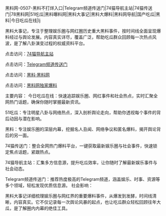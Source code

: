  #
黑料网-0507-黑料不打烊入口|Telegram频道传送门|74猫导航主站|74猫传送门|78黑料网|51吃瓜|黑料曝料网|黑料大事记|黑料大爆料|黑料网导航|国产吃瓜|黑料|今日吃瓜在线|lj

黑料大事记，专注于整理娱乐圈与网红圈历史重大黑料事件，按时间线全面呈现爆料经过与舆论发展。内容真实详尽，覆盖广泛，帮助吃瓜群众回顾每一次热点风波，是了解八卦演变过程的权威资料平台。


点击访问：<a href="https://74mao.com/">74猫导航主站</a>

点击访问：<a href="https://74mao.com/">Telegram频道传送门</a>

点击访问：<a href="https://fge-7ja.pages.dev/">黑料·黑料网</a>

点击访问：<a href="https://gbs-3wd.pages.dev/">黑料网独家爆料</a>

主要内容：
 今日吃瓜在线：快速追踪娱乐圈、网红事件和社会热点，实时汇聚全网热门话题，确保你随时掌握最新资讯。

51吃瓜：专注明星八卦与网络热点，深入剖析舆论走向，帮助你透视每个事件的背后动因与潜在影响。

黑料：专注娱乐圈的深层内幕，挖掘名人丑闻、网络争议和匿名爆料，揭开舆论背后的另一面。

74猫传送门：整合全网热门爆料平台，一键获取最新娱乐圈与社会事件，快速锁定焦点话题，紧跟热点。

74猫导航主站：汇集多方信息源，提升吃瓜效率，让你随时了解最新娱乐事件与社会动态。

Telegram频道传送门：推荐热度极高的Telegram频道，涵盖娱乐、时事、资源等多个领域，轻松发现优质信息源。
社会影响：

黑料大事记详细梳理娱乐圈与网红界的重要爆料事件，从爆发到发酵，时间线清晰，内容真实。它不仅记录每一次舆论风暴的起点，也让吃瓜群众轻松回顾往年大瓜，是了解圈内内幕的绝佳工具。

<span style="display:none;">[Canonical link](https://github.com/fbhb345/487385 ）</span>

